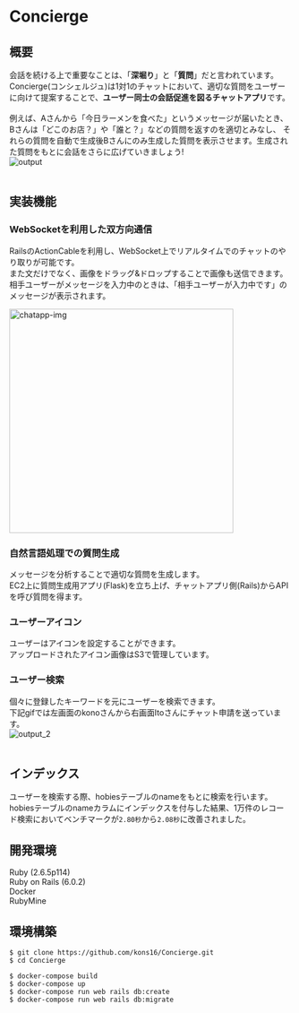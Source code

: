 # Concierge

## 概要

会話を続ける上で重要なことは、「**深堀り**」と「**質問**」だと言われています。  
Concierge(コンシェルジュ)は1対1のチャットにおいて、適切な質問をユーザーに向けて提案することで、**ユーザー同士の会話促進を図るチャットアプリ**です。  
<br />
例えば、Aさんから「今日ラーメンを食べた」というメッセージが届いたとき、Bさんは「どこのお店？」や「誰と？」などの質問を返すのを適切とみなし、
それらの質問を自動で生成後Bさんにのみ生成した質問を表示させます。生成された質問をもとに会話をさらに広げていきましょう!  
![output](https://user-images.githubusercontent.com/31591102/67262923-64f35b80-f4e1-11e9-8b63-eec4e0ac58a1.gif)<br /> 
<br />

## 実装機能

### WebSocketを利用した双方向通信

RailsのActionCableを利用し、WebSocket上でリアルタイムでのチャットのやり取りが可能です。  
また文だけでなく、画像をドラッグ&ドロップすることで画像も送信できます。  
相手ユーザーがメッセージを入力中のときは、「相手ユーザーが入力中です」のメッセージが表示されます。

<img width="400" alt="chatapp-img" src="https://user-images.githubusercontent.com/31591102/73068353-58224180-3eee-11ea-8e51-66947c9edadc.png">


### 自然言語処理での質問生成

メッセージを分析することで適切な質問を生成します。  
EC2上に質問生成用アプリ(Flask)を立ち上げ、チャットアプリ側(Rails)からAPIを呼び質問を得ます。

### ユーザーアイコン

ユーザーはアイコンを設定することができます。  
アップロードされたアイコン画像はS3で管理しています。

### ユーザー検索

個々に登録したキーワードを元にユーザーを検索できます。  
下記gifでは左画面のkonoさんから右画面Itoさんにチャット申請を送っています。  
![output_2](https://user-images.githubusercontent.com/31591102/67465999-4330da80-f681-11e9-9e5d-61f122323d3d.gif)<br /> 
<br />

## インデックス
ユーザーを検索する際、hobiesテーブルのnameをもとに検索を行います。  
hobiesテーブルのnameカラムにインデックスを付与した結果、1万件のレコード検索においてベンチマークが`2.80秒`から`2.08秒`に改善されました。
  
## 開発環境

Ruby (2.6.5p114)  
Ruby on Rails (6.0.2)  
Docker  
RubyMine  

## 環境構築

```
$ git clone https://github.com/kons16/Concierge.git
$ cd Concierge

$ docker-compose build
$ docker-compose up
$ docker-compose run web rails db:create
$ docker-compose run web rails db:migrate
```
